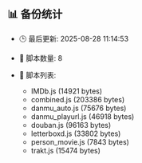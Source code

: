## 📊 备份统计

- 🕒 最后更新: 2025-08-28 11:14:53
- 📁 脚本数量: 8
- 📄 脚本列表:

  - IMDb.js (14921 bytes)
  - combined.js (203386 bytes)
  - danmu_auto.js (75676 bytes)
  - danmu_playurl.js (46918 bytes)
  - douban.js (96163 bytes)
  - letterboxd.js (33802 bytes)
  - person_movie.js (7843 bytes)
  - trakt.js (15474 bytes)
